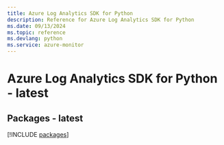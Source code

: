 ```yaml
---
title: Azure Log Analytics SDK for Python
description: Reference for Azure Log Analytics SDK for Python
ms.date: 09/13/2024
ms.topic: reference
ms.devlang: python
ms.service: azure-monitor
---
```

# Azure Log Analytics SDK for Python - latest
## Packages - latest
[!INCLUDE [packages](log-analytics-index.md)]